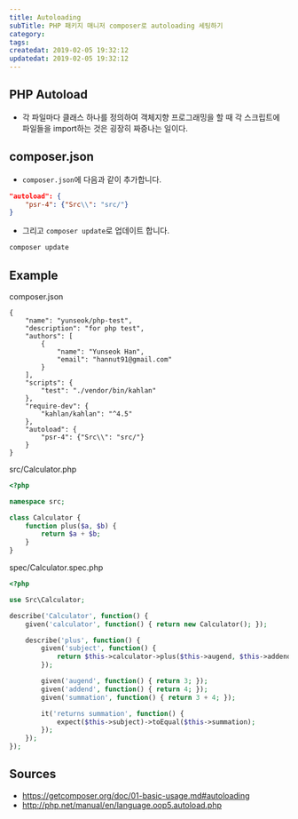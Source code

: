 ```yaml
---
title: Autoloading
subTitle: PHP 패키지 매니저 composer로 autoloading 세팅하기
category: 
tags: 
createdat: 2019-02-05 19:32:12
updatedat: 2019-02-05 19:32:12
---
```


## PHP Autoload

* 각 파일마다 클래스 하나를 정의하여 객체지향 프로그래밍을 할 때 각 스크립트에
  파일들을 import하는 것은 굉장히 짜증나는 일이다.

## composer.json

* `composer.json`에 다음과 같이 추가합니다.

```json
"autoload": {
    "psr-4": {"Src\\": "src/"}
}
```

* 그리고 `composer update`로 업데이트 합니다.

```bash
composer update
```

## Example

composer.json
```
{
    "name": "yunseok/php-test",
    "description": "for php test",
    "authors": [
        {
            "name": "Yunseok Han",
            "email": "hannut91@gmail.com"
        }
    ],
    "scripts": {
        "test": "./vendor/bin/kahlan"
    },
    "require-dev": {
        "kahlan/kahlan": "^4.5"
    },
    "autoload": {
        "psr-4": {"Src\\": "src/"}
    }
}
```

src/Calculator.php
```php
<?php

namespace src;

class Calculator {
    function plus($a, $b) {
        return $a + $b;
    }
}
```

spec/Calculator.spec.php
```php
<?php

use Src\Calculator;

describe('Calculator', function() {
    given('calculator', function() { return new Calculator(); });

    describe('plus', function() {
        given('subject', function() {
            return $this->calculator->plus($this->augend, $this->addend);
        });

        given('augend', function() { return 3; });
        given('addend', function() { return 4; });
        given('summation', function() { return 3 + 4; });

        it('returns summation', function() {
            expect($this->subject)->toEqual($this->summation);
        });
    });
});
```

## Sources

* https://getcomposer.org/doc/01-basic-usage.md#autoloading
* http://php.net/manual/en/language.oop5.autoload.php
